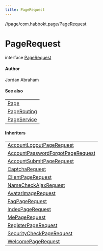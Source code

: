 ```yaml
---
title: PageRequest
---
```

//[page](../../../index.html)/[com.habbokt.page](../index.html)/[PageRequest](index.html)



# PageRequest

interface [PageRequest](index.html)

#### Author



Jordan Abraham



#### See also


| |
|---|
| [Page](../-page/index.html) |
| [PageRouting](../-page-routing/index.html) |
| [PageService](../-page-service/index.html) |


#### Inheritors


| |
|---|
| [AccountLogoutPageRequest](../../com.habbokt.page.account.logout/-account-logout-page-request/index.html) |
| [AccountPasswordForgotPageRequest](../../com.habbokt.page.account.password.forgot/-account-password-forgot-page-request/index.html) |
| [AccountSubmitPageRequest](../../com.habbokt.page.account.submit/-account-submit-page-request/index.html) |
| [CaptchaRequest](../../com.habbokt.page.captcha/-captcha-request/index.html) |
| [ClientPageRequest](../../com.habbokt.page.client/-client-page-request/index.html) |
| [NameCheckAjaxRequest](../../com.habbokt.page.habblet.ajax.namecheck/-name-check-ajax-request/index.html) |
| [AvatarImageRequest](../../com.habbokt.page.habboimaging.avatarimage/-avatar-image-request/index.html) |
| [FaqPageRequest](../../com.habbokt.page.help/-faq-page-request/index.html) |
| [IndexPageRequest](../../com.habbokt.page.index/-index-page-request/index.html) |
| [MePageRequest](../../com.habbokt.page.me/-me-page-request/index.html) |
| [RegisterPageRequest](../../com.habbokt.page.register/-register-page-request/index.html) |
| [SecurityCheckPageRequest](../../com.habbokt.page.security/-security-check-page-request/index.html) |
| [WelcomePageRequest](../../com.habbokt.page.welcome/-welcome-page-request/index.html) |

